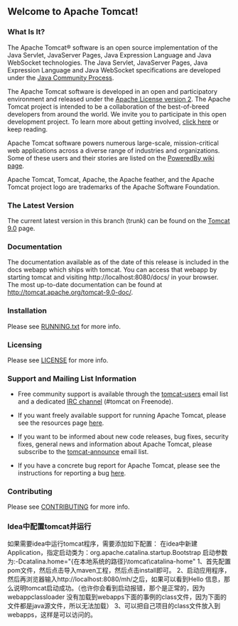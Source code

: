 ## Welcome to Apache Tomcat!

### What Is It?

The Apache Tomcat® software is an open source implementation of the Java
Servlet, JavaServer Pages, Java Expression Language and Java WebSocket
technologies. The Java Servlet, JavaServer Pages, Java Expression Language and
Java WebSocket specifications are developed under the
[Java Community Process](http://jcp.org/en/introduction/overview).

The Apache Tomcat software is developed in an open and participatory
environment and released under the
[Apache License version 2](http://www.apache.org/licenses/). The Apache Tomcat
project is intended to be a collaboration of the best-of-breed developers from
around the world. We invite you to participate in this open development
project. To learn more about getting involved,
[click here](http://tomcat.apache.org/getinvolved.html) or keep reading.

Apache Tomcat software powers numerous large-scale, mission-critical web
applications across a diverse range of industries and organizations. Some of
these users and their stories are listed on the
[PoweredBy wiki page](http://wiki.apache.org/tomcat/PoweredBy).

Apache Tomcat, Tomcat, Apache, the Apache feather, and the Apache Tomcat
project logo are trademarks of the Apache Software Foundation.

### The Latest Version

The current latest version in this branch (trunk) can be found on the [Tomcat 9.0](https://tomcat.apache.org/download-90.cgi) page.

### Documentation

The documentation available as of the date of this release is
included in the docs webapp which ships with tomcat. You can access that webapp
by starting tomcat and visiting http://localhost:8080/docs/ in your browser.
The most up-to-date documentation can be found at
http://tomcat.apache.org/tomcat-9.0-doc/.

### Installation

Please see [RUNNING.txt](RUNNING.txt) for more info.

### Licensing

Please see [LICENSE](LICENSE) for more info.

### Support and Mailing List Information

* Free community support is available through the
[tomcat-users](http://tomcat.apache.org/lists.html#tomcat-users) email list and
a dedicated [IRC channel](http://tomcat.apache.org/irc.html) (#tomcat on
Freenode).

* If you want freely available support for running Apache Tomcat, please see the
resources page [here](http://tomcat.apache.org/findhelp.html).

* If you want to be informed about new code releases, bug fixes,
security fixes, general news and information about Apache Tomcat, please
subscribe to the
[tomcat-announce](http://tomcat.apache.org/lists.html#tomcat-announce) email
list.

* If you have a concrete bug report for Apache Tomcat, please see the
instructions for reporting a bug
[here](http://tomcat.apache.org/bugrepo：rt.html).

### Contributing

Please see [CONTRIBUTING](CONTRIBUTING.md) for more info.

### Idea中配置tomcat并运行

如果需要idea中运行tomcat程序，需要添加如下配置：
在idea中新建Application，指定启动类为：org.apache.catalina.startup.Bootstrap
启动参数为:-Dcatalina.home="{在本地系统的路径}\tomcat\catalina-home"
1、首先配置pom文件，然后点击导入maven工程，然后点击install即可。
2、启动应用程序，然后再浏览器输入http://localhost:8080/mh/之后，如果可以看到Hello
信息，那么说明tomcat启动成功。（也许你会看到启动报错，那个是正常的，因为webappclassloader
没有加载到webapps下面的事例的class文件，因为下面的文件都是java源文件，所以无法加载）
3、可以把自己项目的class文件放入到webapps，这样是可以访问的。